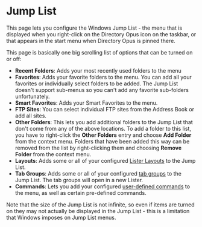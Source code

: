 # Jump List

This page lets you configure the Windows Jump List - the menu that is displayed when you right-click on the Directory Opus icon on the taskbar, or that appears in the start menu when Directory Opus is pinned there.

This page is basically one big scrolling list of options that can be turned on or off:

- **Recent Folders**: Adds your most recently used folders to the menu
- **Favorites**: Adds your favorite folders to the menu. You can add all your favorites or individually select folders to be added. The Jump List doesn't support sub-menus so you can't add any favorite sub-folders unfortunately.
- **Smart Favorites**: Adds your Smart Favorites to the menu.
- **FTP Sites**: You can select individual FTP sites from the Address Book or add all sites.
- **Other Folders**: This lets you add additional folders to the Jump List that don't come from any of the above locations. To add a folder to this list, you have to right-click the **Other Folders** entry and choose **Add Folder** from the context menu. Folders that have been added this way can be removed from the list by right-clicking them and choosing **Remove Folder** from the context menu.
- **Layouts**: Adds some or all of your configured [Lister Layouts](/Manual/basic_concepts/the_lister/layouts/README.md) to the Jump List.
- **Tab Groups**: Adds some or all of your configured [tab groups](/Manual/basic_concepts/the_lister/tabs/tab_groups.md) to the Jump List. The tab groups will open in a new Lister.
- **Commands**: Lets you add your configured [user-defined commands](/Manual/customize/creating_your_own_buttons/user-defined_commands.md) to the menu, as well as certain pre-defined commands.

Note that the size of the Jump List is not infinite, so even if items are turned on they may not actually be displayed in the Jump List - this is a limitation that Windows imposes on Jump List menus.
